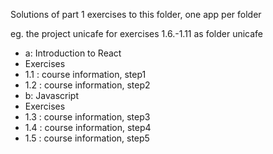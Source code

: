 Solutions of part 1 exercises to this folder, one app per folder

eg. the project unicafe for exercises 1.6.-1.11 as folder unicafe

- a: Introduction to React
- Exercises
- 1.1  : course information, step1
- 1.2  : course information, step2
- b: Javascript
- Exercises
- 1.3  : course information, step3
- 1.4  : course information, step4
- 1.5  : course information, step5

